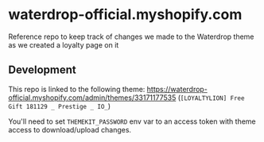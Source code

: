 # waterdrop-official.myshopify.com

Reference repo to keep track of changes we made to the Waterdrop theme as we created a loyalty page on it

## Development

This repo is linked to the following theme: https://waterdrop-official.myshopify.com/admin/themes/33171177535 (`[LOYALTYLION] Free Gift 181129 _ Prestige _ IO_`)

You'll need to set `THEMEKIT_PASSWORD` env var to an access token with theme access to download/upload changes.

